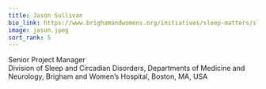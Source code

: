 ```yaml
---
title: Jason Sullivan
bio_link: https://www.brighamandwomens.org/initiatives/sleep-matters/sleep-matters-initiative
image: jason.jpeg
sort_rank: 5
---
```


Senior Project Manager\
Division of Sleep and Circadian Disorders, Departments of Medicine and Neurology, Brigham and Women’s Hospital, Boston, MA, USA